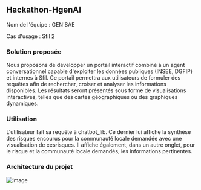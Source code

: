 








## Hackathon-HgenAI

Nom de l'équipe : GEN'SAE 

Cas d'usage : Sfil 2

### Solution proposée
Nous proposons de développer un portail interactif combiné à un agent conversationnel capable d'exploiter les données publiques (INSEE, DGFIP) et internes à Sfil. Ce portail permettra aux utilisateurs de formuler des requêtes afin de rechercher, croiser et analyser les informations disponibles. Les résultats seront présentés sous forme de visualisations interactives, telles que des cartes géographiques ou des graphiques dynamiques.

### Utilisation
L'utilisateur fait sa requête à chatbot_lib. Ce dernier lui affiche la synthèse des risques encourus pour la communauté locale demandée avec une visualisation de cesrisques. Il affiche également, dans un autre onglet, pour le risque et la communauté locale demandés, les informations pertinentes.

### Architecture du projet

![image](https://github.com/user-attachments/assets/9d573c46-cbfc-4dae-92ee-ffb1e6e9fecd)

